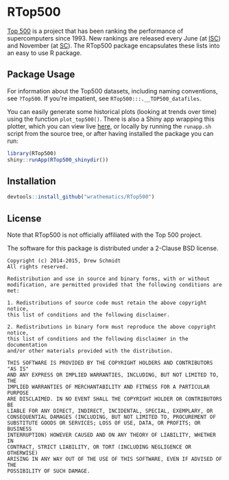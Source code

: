 # RTop500

[Top 500](http://www.top500.org) is a project that has been ranking
the performance of supercomputers since 1993.  New rankings are
released every June 
(at [ISC](www.isc-events.com/)) 
and November 
(at [SC](http://supercomputing.org/)).
The RTop500 package encapsulates these lists into an easy to use R package.



## Package Usage

For information about the Top500 datasets, including naming 
conventions, see `?Top500`.  If you're impatient, see
`RTop500:::.__TOP500_datafiles`.

You can easily generate some historical plots (looking at trends
over time) using the function `plot_top500()`.  There is also a
Shiny app wrapping this plotter, which you can view live
[here,](https://wrathematics.shinyapps.io/RTop500)
or locally by running the `runapp.sh` script from the source tree,
or after having installed the package you can run:

```r
library(RTop500)
shiny::runApp(RTop500_shinydir())
```



## Installation

```r
devtools::install_github("wrathematics/RTop500")
```



## License

Note that RTop500 is not officially affiliated with the Top 500 project.

The software for this package is distributed under a 2-Clause BSD
license.

    Copyright (c) 2014-2015, Drew Schmidt
    All rights reserved.
    
    Redistribution and use in source and binary forms, with or without
    modification, are permitted provided that the following conditions are met:
    
    1. Redistributions of source code must retain the above copyright notice,
    this list of conditions and the following disclaimer.
    
    2. Redistributions in binary form must reproduce the above copyright notice,
    this list of conditions and the following disclaimer in the documentation
    and/or other materials provided with the distribution.
    
    THIS SOFTWARE IS PROVIDED BY THE COPYRIGHT HOLDERS AND CONTRIBUTORS "AS IS"
    AND ANY EXPRESS OR IMPLIED WARRANTIES, INCLUDING, BUT NOT LIMITED TO, THE
    IMPLIED WARRANTIES OF MERCHANTABILITY AND FITNESS FOR A PARTICULAR PURPOSE
    ARE DISCLAIMED. IN NO EVENT SHALL THE COPYRIGHT HOLDER OR CONTRIBUTORS BE
    LIABLE FOR ANY DIRECT, INDIRECT, INCIDENTAL, SPECIAL, EXEMPLARY, OR
    CONSEQUENTIAL DAMAGES (INCLUDING, BUT NOT LIMITED TO, PROCUREMENT OF
    SUBSTITUTE GOODS OR SERVICES; LOSS OF USE, DATA, OR PROFITS; OR BUSINESS
    INTERRUPTION) HOWEVER CAUSED AND ON ANY THEORY OF LIABILITY, WHETHER IN
    CONTRACT, STRICT LIABILITY, OR TORT (INCLUDING NEGLIGENCE OR OTHERWISE)
    ARISING IN ANY WAY OUT OF THE USE OF THIS SOFTWARE, EVEN IF ADVISED OF THE
    POSSIBILITY OF SUCH DAMAGE.

